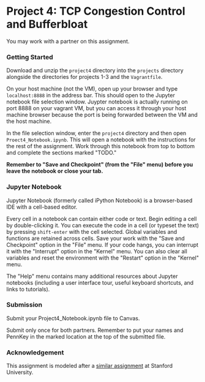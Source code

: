 # Project 4: TCP Congestion Control and Bufferbloat

You may work with a partner on this assignment.

### Getting Started

Download and unzip the `project4` directory into the `projects` directory alongside the directories for projects 1-3 and the `Vagrantfile`.

On your host machine (not the VM), open up your browser and type `localhost:8888` in the address bar. This should open to the Jupyter notebook file selection window.  Juypter notebook is actually running on port 8888 on your vagrant VM, but you can access it through your host machine browser because the port is being forwarded between the VM and the host machine.  

In the file selection window, enter the `project4` directory and then open `Proect4_Notebook.ipynb`. This will open a notebook with the instructions for the rest of the assignment.  Work through this notebook from top to bottom and complete the sections marked "TODO."

**Remember to "Save and Checkpoint" (from the "File" menu) before you leave the notebook or close your tab.**  

### Jupyter Notebook

Jupyter Notebook (formerly called iPython Notebook) is a browser-based IDE with a cell-based editor.

Every cell in a notebook can contain either code or text. Begin editing a cell by double-clicking it. You can execute the code in a cell (or typeset the text) by pressing `shift-enter` with the cell selected.  Global variables and functions are retained across cells. Save your work with the "Save and Checkpoint" option in the "File" menu. If your code hangs, you can interrupt it with the "Interrupt" option in the "Kernel" menu.  You can also clear all variables and reset the environment with the "Restart" option in the "Kernel" menu.

The "Help" menu contains many additional resources about Jupyter notebooks (including a user interface tour, useful keyboard shortcuts, and links to tutorials).

### Submission
Submit your Project4_Notebook.ipynb file to Canvas.

Submit only once for both partners. Remember to put your names and PennKey in the marked location at the top of the submitted file. 

### Acknowledgement
This assignment is modeled after a [similar assignment](http://web.stanford.edu/class/cs244/pa1.html) at Stanford University.
